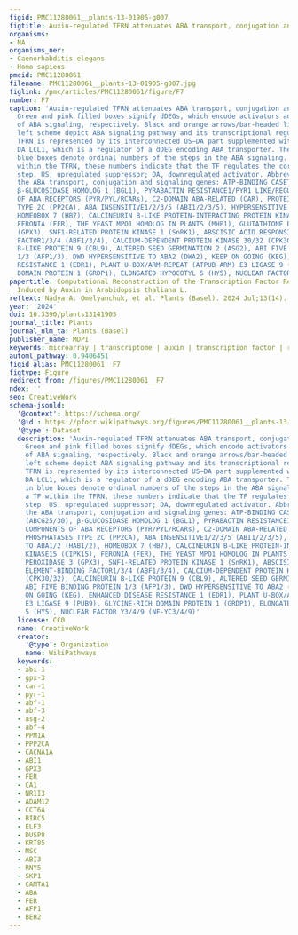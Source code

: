 ```yaml
---
figid: PMC11280061__plants-13-01905-g007
figtitle: Auxin-regulated TFRN attenuates ABA transport, conjugation and signaling
organisms:
- NA
organisms_ner:
- Caenorhabditis elegans
- Homo sapiens
pmcid: PMC11280061
filename: PMC11280061__plants-13-01905-g007.jpg
figlink: /pmc/articles/PMC11280061/figure/F7
number: F7
caption: 'Auxin-regulated TFRN attenuates ABA transport, conjugation and signaling.
  Green and pink filled boxes signify dDEGs, which encode activators and repressors
  of ABA signaling, respectively. Black and orange arrows/bar-headed lines on the
  left scheme depict ABA signaling pathway and its transcriptional regulation, respectively.
  TFRN is represented by its interconnected US–DA part supplemented with the free-standing
  DA LCL1, which is a regulator of a dDEG encoding ABA transporter. The numbers in
  blue boxes denote ordinal numbers of the steps in the ABA signaling. Next to a TF
  within the TFRN, these numbers indicate that the TF regulates the corresponding
  step. US, upregulated suppressor; DA, downregulated activator. Abbreviations for
  the ABA transport, conjugation and signaling genes: ATP-BINDING CASETTE G25/30 (ABCG25/30),
  β-GLUCOSIDASE HOMOLOG 1 (BGL1), PYRABACTIN RESISTANCE1/PYR1 LIKE/REGULATORY COMPONENTS
  OF ABA RECEPTORS (PYR/PYL/RCARs), C2-DOMAIN ABA-RELATED (CAR), PROTEIN PHOSPHATASES
  TYPE 2C (PP2CA), ABA INSENSITIVE1/2/3/5 (ABI1/2/3/5), HYPERSENSITIVE TO ABA1/2 (HAB1/2),
  HOMEOBOX 7 (HB7), CALCINEURIN B-LIKE PROTEIN-INTERACTING PROTEIN KINASE15 (CIPK15),
  FERONIA (FER), THE YEAST MPO1 HOMOLOG IN PLANTS (MHP1), GLUTATHIONE PEROXIDASE 3
  (GPX3), SNF1-RELATED PROTEIN KINASE 1 (SnRK1), ABSCISIC ACID RESPONSIVE ELEMENT-BINDING
  FACTOR1/3/4 (ABF1/3/4), CALCIUM-DEPENDENT PROTEIN KINASE 30/32 (CPK30/32), CALCINEURIN
  B-LIKE PROTEIN 9 (CBL9), ALTERED SEED GERMINATION 2 (ASG2), ABI FIVE BINDING PROTEIN
  1/3 (AFP1/3), DWD HYPERSENSITIVE TO ABA2 (DWA2), KEEP ON GOING (KEG), ENHANCED DISEASE
  RESISTANCE 1 (EDR1), PLANT U-BOX/ARM-REPEAT (ATPUB-ARM) E3 LIGASE 9 (PUB9), GLYCINE-RICH
  DOMAIN PROTEIN 1 (GRDP1), ELONGATED HYPOCOTYL 5 (HY5), NUCLEAR FACTOR Y3/4/9 (NF-YC3/4/9)'
papertitle: Computational Reconstruction of the Transcription Factor Regulatory Network
  Induced by Auxin in Arabidopsis thaliana L.
reftext: Nadya A. Omelyanchuk, et al. Plants (Basel). 2024 Jul;13(14).
year: '2024'
doi: 10.3390/plants13141905
journal_title: Plants
journal_nlm_ta: Plants (Basel)
publisher_name: MDPI
keywords: microarray | transcriptome | auxin | transcription factor | regulatory network
automl_pathway: 0.9406451
figid_alias: PMC11280061__F7
figtype: Figure
redirect_from: /figures/PMC11280061__F7
ndex: ''
seo: CreativeWork
schema-jsonld:
  '@context': https://schema.org/
  '@id': https://pfocr.wikipathways.org/figures/PMC11280061__plants-13-01905-g007.html
  '@type': Dataset
  description: 'Auxin-regulated TFRN attenuates ABA transport, conjugation and signaling.
    Green and pink filled boxes signify dDEGs, which encode activators and repressors
    of ABA signaling, respectively. Black and orange arrows/bar-headed lines on the
    left scheme depict ABA signaling pathway and its transcriptional regulation, respectively.
    TFRN is represented by its interconnected US–DA part supplemented with the free-standing
    DA LCL1, which is a regulator of a dDEG encoding ABA transporter. The numbers
    in blue boxes denote ordinal numbers of the steps in the ABA signaling. Next to
    a TF within the TFRN, these numbers indicate that the TF regulates the corresponding
    step. US, upregulated suppressor; DA, downregulated activator. Abbreviations for
    the ABA transport, conjugation and signaling genes: ATP-BINDING CASETTE G25/30
    (ABCG25/30), β-GLUCOSIDASE HOMOLOG 1 (BGL1), PYRABACTIN RESISTANCE1/PYR1 LIKE/REGULATORY
    COMPONENTS OF ABA RECEPTORS (PYR/PYL/RCARs), C2-DOMAIN ABA-RELATED (CAR), PROTEIN
    PHOSPHATASES TYPE 2C (PP2CA), ABA INSENSITIVE1/2/3/5 (ABI1/2/3/5), HYPERSENSITIVE
    TO ABA1/2 (HAB1/2), HOMEOBOX 7 (HB7), CALCINEURIN B-LIKE PROTEIN-INTERACTING PROTEIN
    KINASE15 (CIPK15), FERONIA (FER), THE YEAST MPO1 HOMOLOG IN PLANTS (MHP1), GLUTATHIONE
    PEROXIDASE 3 (GPX3), SNF1-RELATED PROTEIN KINASE 1 (SnRK1), ABSCISIC ACID RESPONSIVE
    ELEMENT-BINDING FACTOR1/3/4 (ABF1/3/4), CALCIUM-DEPENDENT PROTEIN KINASE 30/32
    (CPK30/32), CALCINEURIN B-LIKE PROTEIN 9 (CBL9), ALTERED SEED GERMINATION 2 (ASG2),
    ABI FIVE BINDING PROTEIN 1/3 (AFP1/3), DWD HYPERSENSITIVE TO ABA2 (DWA2), KEEP
    ON GOING (KEG), ENHANCED DISEASE RESISTANCE 1 (EDR1), PLANT U-BOX/ARM-REPEAT (ATPUB-ARM)
    E3 LIGASE 9 (PUB9), GLYCINE-RICH DOMAIN PROTEIN 1 (GRDP1), ELONGATED HYPOCOTYL
    5 (HY5), NUCLEAR FACTOR Y3/4/9 (NF-YC3/4/9)'
  license: CC0
  name: CreativeWork
  creator:
    '@type': Organization
    name: WikiPathways
  keywords:
  - abi-1
  - gpx-3
  - car-1
  - pyr-1
  - abf-1
  - abf-3
  - asg-2
  - abf-4
  - PPM1A
  - PPP2CA
  - CACNA1A
  - ABI1
  - GPX3
  - FER
  - CA1
  - NR1I3
  - ADAM12
  - CCT6A
  - BIRC5
  - ELF3
  - DUSP8
  - KRT85
  - MSC
  - ABI3
  - RNY5
  - SKP1
  - CAMTA1
  - ABA
  - FER
  - AFP1
  - BEH2
---
```

